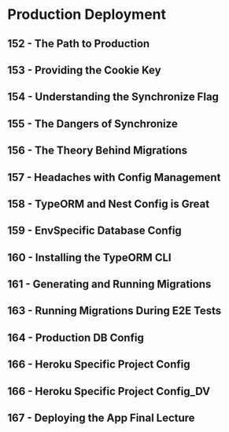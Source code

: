 # Production Deployment
## 152 - The Path to Production 
## 153 - Providing the Cookie Key
## 154 - Understanding the Synchronize Flag
## 155 - The Dangers of Synchronize
## 156 - The Theory Behind Migrations
## 157 - Headaches with Config Management
## 158 - TypeORM and Nest Config is Great
## 159 - EnvSpecific Database Config
## 160 - Installing the TypeORM CLI
## 161 - Generating and Running Migrations
## 163 - Running Migrations During E2E Tests
## 164 - Production DB Config
## 166 - Heroku Specific Project Config
## 166 - Heroku Specific Project Config_DV
## 167 - Deploying the App Final Lecture
## 
## 
## 
## 
## 
## 
## 
## 
## 
##  
##
## 
## 
## 
## 
## 
## 
## 
## 
## 
## 
## 
## 
## 